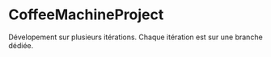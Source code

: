 # CoffeeMachineProject

Dévelopement sur plusieurs itérations. Chaque itération est sur une branche dédiée.